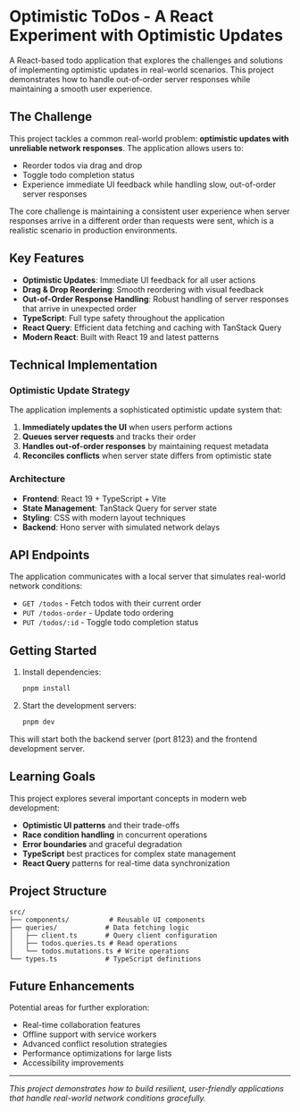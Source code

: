# Optimistic ToDos - A React Experiment with Optimistic Updates

A React-based todo application that explores the challenges and solutions of implementing optimistic updates in real-world scenarios. This project demonstrates how to handle out-of-order server responses while maintaining a smooth user experience.

## The Challenge

This project tackles a common real-world problem: **optimistic updates with unreliable network responses**. The application allows users to:

- Reorder todos via drag and drop
- Toggle todo completion status
- Experience immediate UI feedback while handling slow, out-of-order server responses

The core challenge is maintaining a consistent user experience when server responses arrive in a different order than requests were sent, which is a realistic scenario in production environments.

## Key Features

- **Optimistic Updates**: Immediate UI feedback for all user actions
- **Drag & Drop Reordering**: Smooth reordering with visual feedback
- **Out-of-Order Response Handling**: Robust handling of server responses that arrive in unexpected order
- **TypeScript**: Full type safety throughout the application
- **React Query**: Efficient data fetching and caching with TanStack Query
- **Modern React**: Built with React 19 and latest patterns

## Technical Implementation

### Optimistic Update Strategy

The application implements a sophisticated optimistic update system that:

1. **Immediately updates the UI** when users perform actions
2. **Queues server requests** and tracks their order
3. **Handles out-of-order responses** by maintaining request metadata
4. **Reconciles conflicts** when server state differs from optimistic state

### Architecture

- **Frontend**: React 19 + TypeScript + Vite
- **State Management**: TanStack Query for server state
- **Styling**: CSS with modern layout techniques
- **Backend**: Hono server with simulated network delays

## API Endpoints

The application communicates with a local server that simulates real-world network conditions:

- `GET /todos` - Fetch todos with their current order
- `PUT /todos-order` - Update todo ordering
- `PUT /todos/:id` - Toggle todo completion status

## Getting Started

1. Install dependencies:

   ```bash
   pnpm install
   ```

2. Start the development servers:
   ```bash
   pnpm dev
   ```

This will start both the backend server (port 8123) and the frontend development server.

## Learning Goals

This project explores several important concepts in modern web development:

- **Optimistic UI patterns** and their trade-offs
- **Race condition handling** in concurrent operations
- **Error boundaries** and graceful degradation
- **TypeScript** best practices for complex state management
- **React Query** patterns for real-time data synchronization

## Project Structure

```
src/
├── components/          # Reusable UI components
├── queries/            # Data fetching logic
│   ├── client.ts       # Query client configuration
│   ├── todos.queries.ts # Read operations
│   └── todos.mutations.ts # Write operations
└── types.ts            # TypeScript definitions
```

## Future Enhancements

Potential areas for further exploration:

- Real-time collaboration features
- Offline support with service workers
- Advanced conflict resolution strategies
- Performance optimizations for large lists
- Accessibility improvements

---

_This project demonstrates how to build resilient, user-friendly applications that handle real-world network conditions gracefully._
